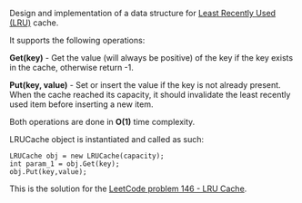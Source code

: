 Design and implementation of a data structure for [Least Recently Used (LRU)](https://en.wikipedia.org/wiki/Cache_replacement_policies#LRU) cache. 

It supports the following operations:

**Get(key)** - Get the value (will always be positive) of the key if the key exists in the cache, otherwise return -1.

**Put(key, value)** - Set or insert the value if the key is not already present. When the cache reached its capacity, it should invalidate the least recently used item before inserting a new item.

Both operations are done in **O(1)** time complexity.


LRUCache object is instantiated and called as such:
 
 ```
 LRUCache obj = new LRUCache(capacity); 
 int param_1 = obj.Get(key);
 obj.Put(key,value);
 ```
 
 This is the solution for the [LeetCode problem 146 - LRU Cache](https://leetcode.com/problems/lru-cache/description/).
 
